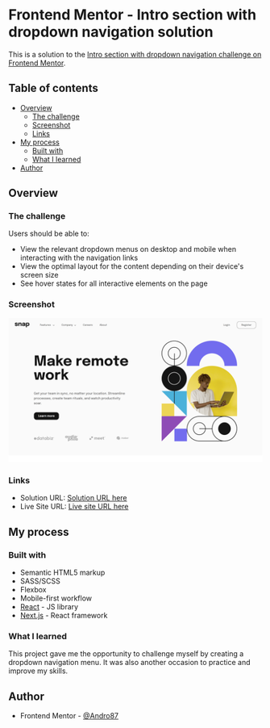 # Frontend Mentor - Intro section with dropdown navigation solution

This is a solution to the [Intro section with dropdown navigation challenge on Frontend Mentor](https://www.frontendmentor.io/challenges/intro-section-with-dropdown-navigation-ryaPetHE5).

## Table of contents

-   [Overview](#overview)
    -   [The challenge](#the-challenge)
    -   [Screenshot](#screenshot)
    -   [Links](#links)
-   [My process](#my-process)
    -   [Built with](#built-with)
    -   [What I learned](#what-i-learned)
-   [Author](#author)

## Overview

### The challenge

Users should be able to:

-   View the relevant dropdown menus on desktop and mobile when interacting with the navigation links
-   View the optimal layout for the content depending on their device's screen size
-   See hover states for all interactive elements on the page

### Screenshot

![Intro section with dropdown navigation solution](./public/images/screenshot.png)

### Links

-   Solution URL: [Solution URL here](https://github.com/Andro87/intro-section-with-dropdown-navigation.git)
-   Live Site URL: [Live site URL here](https://intro-section-with-dropdown-navigation-smoky.vercel.app/)

## My process

### Built with

-   Semantic HTML5 markup
-   SASS/SCSS
-   Flexbox
-   Mobile-first workflow
-   [React](https://reactjs.org/) - JS library
-   [Next.js](https://nextjs.org/) - React framework

### What I learned

This project gave me the opportunity to challenge myself by creating a dropdown navigation menu. It was also another occasion to practice and improve my skills.

## Author

-   Frontend Mentor - [@Andro87](https://www.frontendmentor.io/profile/Andro87)
